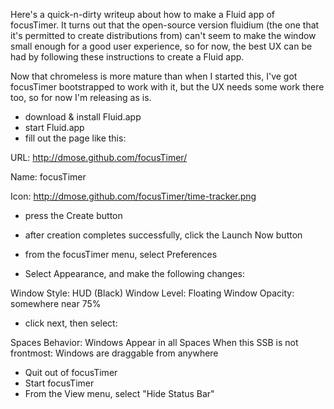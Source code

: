 Here's a quick-n-dirty writeup about how to make a Fluid app of focusTimer.
It turns out that the open-source version fluidium (the one that it's permitted to create distributions from)
can't seem to make the window small enough for a good user experience, so for now, the best
UX can be had by following these instructions to create a Fluid app.

Now that chromeless is more mature than when I started this, I've got
focusTimer bootstrapped to work with it, but the UX needs some work there too,
so for now I'm releasing as is.

* download & install Fluid.app
* start Fluid.app
* fill out the page like this:

URL: http://dmose.github.com/focusTimer/

Name: focusTimer

Icon: http://dmose.github.com/focusTimer/time-tracker.png

* press the Create button
* after creation completes successfully, click the Launch Now button
* from the focusTimer menu, select Preferences

* Select Appearance, and make the following changes:

Window Style: HUD (Black)
Window Level: Floating
Window Opacity: somewhere near 75%

* click next, then select:

Spaces Behavior: Windows Appear in all Spaces
When this SSB is not frontmost: Windows are draggable from anywhere

* Quit out of focusTimer
* Start focusTimer
* From the View menu, select "Hide Status Bar"
